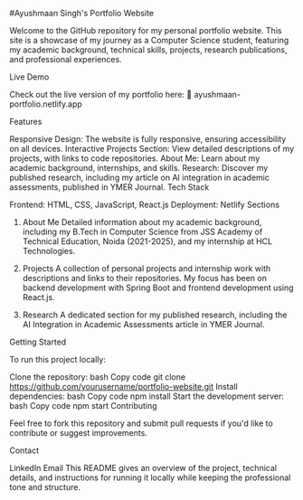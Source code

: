 #Ayushmaan Singh's Portfolio Website

Welcome to the GitHub repository for my personal portfolio website. This site is a showcase of my journey as a Computer Science student, featuring my academic background, technical skills, projects, research publications, and professional experiences.

Live Demo

Check out the live version of my portfolio here:
🔗 ayushmaan-portfolio.netlify.app

Features

Responsive Design: The website is fully responsive, ensuring accessibility on all devices.
Interactive Projects Section: View detailed descriptions of my projects, with links to code repositories.
About Me: Learn about my academic background, internships, and skills.
Research: Discover my published research, including my article on AI integration in academic assessments, published in YMER Journal.
Tech Stack

Frontend: HTML, CSS, JavaScript, React.js
Deployment: Netlify
Sections

1. About Me
Detailed information about my academic background, including my B.Tech in Computer Science from JSS Academy of Technical Education, Noida (2021-2025), and my internship at HCL Technologies.

2. Projects
A collection of personal projects and internship work with descriptions and links to their repositories. My focus has been on backend development with Spring Boot and frontend development using React.js.

3. Research
A dedicated section for my published research, including the AI Integration in Academic Assessments article in YMER Journal.

Getting Started

To run this project locally:

Clone the repository:
bash
Copy code
git clone https://github.com/yourusername/portfolio-website.git
Install dependencies:
bash
Copy code
npm install
Start the development server:
bash
Copy code
npm start
Contributing

Feel free to fork this repository and submit pull requests if you'd like to contribute or suggest improvements.

Contact

LinkedIn
Email
This README gives an overview of the project, technical details, and instructions for running it locally while keeping the professional tone and structure.
